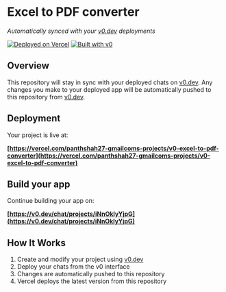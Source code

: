 # Excel to PDF converter

*Automatically synced with your [v0.dev](https://v0.dev) deployments*

[![Deployed on Vercel](https://img.shields.io/badge/Deployed%20on-Vercel-black?style=for-the-badge&logo=vercel)](https://vercel.com/panthshah27-gmailcoms-projects/v0-excel-to-pdf-converter)
[![Built with v0](https://img.shields.io/badge/Built%20with-v0.dev-black?style=for-the-badge)](https://v0.dev/chat/projects/iNnOklyYjpG)

## Overview

This repository will stay in sync with your deployed chats on [v0.dev](https://v0.dev).
Any changes you make to your deployed app will be automatically pushed to this repository from [v0.dev](https://v0.dev).

## Deployment

Your project is live at:

**[https://vercel.com/panthshah27-gmailcoms-projects/v0-excel-to-pdf-converter](https://vercel.com/panthshah27-gmailcoms-projects/v0-excel-to-pdf-converter)**

## Build your app

Continue building your app on:

**[https://v0.dev/chat/projects/iNnOklyYjpG](https://v0.dev/chat/projects/iNnOklyYjpG)**

## How It Works

1. Create and modify your project using [v0.dev](https://v0.dev)
2. Deploy your chats from the v0 interface
3. Changes are automatically pushed to this repository
4. Vercel deploys the latest version from this repository
